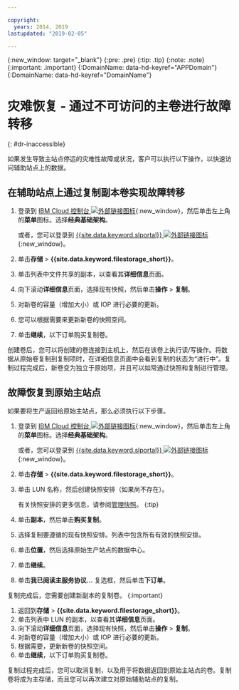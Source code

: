 ```yaml
---

copyright:
  years: 2014, 2019
lastupdated: "2019-02-05"

---
```

{:new_window: target="_blank"}
{:pre: .pre}
{:tip: .tip}
{:note: .note}
{:important: .important}
{:DomainName: data-hd-keyref="APPDomain"}
{:DomainName: data-hd-keyref="DomainName"}


# 灾难恢复 - 通过不可访问的主卷进行故障转移
{: #dr-inaccessible}

如果发生导致主站点停运的灾难性故障或状况，客户可以执行以下操作，以快速访问辅助站点上的数据。

## 在辅助站点上通过复制副本卷实现故障转移

1. 登录到 [IBM Cloud 控制台 ![外部链接图标](../../icons/launch-glyph.svg "外部链接图标")](https://{DomainName}/){:new_window}，然后单击左上角的**菜单**图标。选择**经典基础架构**。

   或者，您可以登录到 [{{site.data.keyword.slportal}} ![外部链接图标](../../icons/launch-glyph.svg "外部链接图标")](https://control.softlayer.com/){:new_window}。
2. 单击**存储** > **{{site.data.keyword.filestorage_short}}**。
3. 单击列表中文件共享的副本，以查看其**详细信息**页面。
4. 向下滚动**详细信息**页面，选择现有快照，然后单击**操作** > **复制**。
5. 对新卷的容量（增加大小）或 IOP 进行必要的更新。
6. 您可以根据需要来更新新卷的快照空间。
7. 单击**继续**，以下订单购买复制卷。

创建卷后，您可以将创建的卷连接到主机上，然后在该卷上执行读/写操作。将数据从原始卷复制到复制项时，在详细信息页面中会看到复制的状态为“进行中”。复制过程完成后，新卷变为独立于原始项，并且可以如常通过快照和复制进行管理。

## 故障恢复到原始主站点

如果要将生产返回给原始主站点，那么必须执行以下步骤。

1. 登录到 [IBM Cloud 控制台 ![外部链接图标](../../icons/launch-glyph.svg "外部链接图标")](https://{DomainName}/){:new_window}，然后单击左上角的**菜单**图标。选择**经典基础架构**。

   或者，您可以登录到 [{{site.data.keyword.slportal}} ![外部链接图标](../../icons/launch-glyph.svg "外部链接图标")](https://control.softlayer.com/){:new_window}。
2. 单击**存储** > **{{site.data.keyword.filestorage_short}}**。
3. 单击 LUN 名称，然后创建快照安排（如果尚不存在）。

   有关快照安排的更多信息，请参阅[管理快照](/docs/infrastructure/FileStorage?topic=FileStorage-managingSnapshots#addschedule)。
   {:tip}
4. 单击**副本**，然后单击**购买复制**。
5. 选择复制要遵循的现有快照安排。列表中包含所有有效的快照安排。
6. 单击**位置**，然后选择原始生产站点的数据中心。
7. 单击**继续**。
8. 单击**我已阅读主服务协议...** 复选框，然后单击**下订单**。

复制完成后，您需要创建新副本的复制卷。
{:important}

1. 返回到**存储** > **{{site.data.keyword.filestorage_short}}**。
2. 单击列表中 LUN 的副本，以查看其**详细信息**页面。
3. 向下滚动**详细信息**页面，选择现有快照，然后单击**操作** > **复制**。
4. 对新卷的容量（增加大小）或 IOP 进行必要的更新。
5. 根据需要，更新新卷的快照空间。
6. 单击**继续**，以下订单购买复制卷。

复制过程完成后，您可以取消复制，以及用于将数据返回到原始主站点的卷。复制卷将成为主存储，而且您可以再次建立对原始辅助站点的复制。
